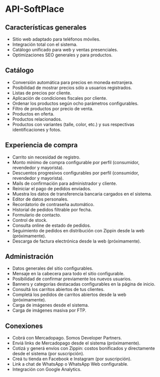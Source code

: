 # API-SoftPlace

## Características generales

* Sitio web adaptado para teléfonos móviles.
* Integración total con el sistema.
* Catálogo unificado para web y ventas presenciales.
* Optimizaciones SEO generales y para productos.

## Catálogo

* Conversión automática para precios en moneda extranjera.
* Posibilidad de mostrar precios sólo a usuarios registrados.
* Listas de precios por cliente.
* Aplicación de condiciones fiscales por cliente.
* Ordenar los productos según ocho parámetros configurables.
* Filtro de productos por precio de venta.
* Productos en oferta.
* Productos relacionados.
* Productos con variantes (talle, color, etc.) y sus respectivas identificaciones y fotos.

## Experiencia de compra

* Carrito sin necesidad de registro.
* Monto mínimo de compra configurable por perfil (consumidor, revendedor y mayorista).
* Descuentos progresivos configurables por perfil (consumidor, revendedor y mayorista).
* Mails de confirmación para administrador y cliente.
* Reiniciar el pago de pedidos enviados.
* Muestra los datos de transferencia bancaria cargados en el sistema.
* Editor de datos personales.
* Recordatorio de contraseña automático.
* Historial de pedidos filtrable por fecha.
* Formulario de contacto.
* Control de stock.
* Consulta online de estado de pedidos.
* Seguimiento de pedidos en distribución con Zippin desde la web (próximamente).
* Descarga de factura electrónica desde la web (próximamente).

## Administración

* Datos generales del sitio configurables.
* Mensaje en la cabecera para todo el sitio configurable.
* Posibilidad de confirmar previamente los nuevos usuarios.
* Banners y categorías destacadas configurables en la página de inicio.
* Consultá los carritos abiertos de tus clientes.
* Completá los pedidos de carritos abiertos desde la web (próximamente).
* Carga de imágenes desde el sistema.
* Carga de imágenes masiva por FTP.

## Conexiones

* Cobrá con Mercadopago. Somos Developer Partners.
* Enviá links de Mercadopago desde el sistema (próximamente).
* Cotizá y generá envíos con Zippin: costos bonificados y directamente desde el sistema (por suscripción).
* Creá tu tienda en Facebook e Instagram (por suscripción).
* Link a chat de WhatsApp o WhatsApp Web configurable.
* Integración con Google Analytics.













